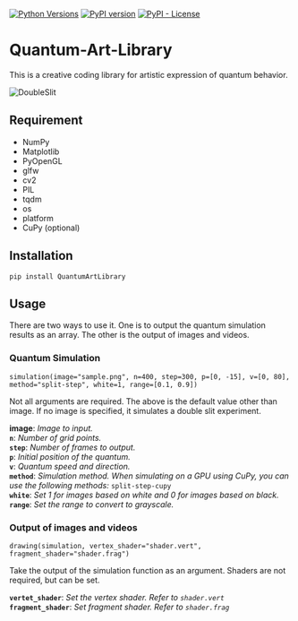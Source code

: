 [![Python Versions](https://img.shields.io/pypi/pyversions/quantumartlibrary.svg)](https://pypi.org/project/quantumartlibrary/)
[![PyPI version](https://badge.fury.io/py/quantumartlibrary.svg)](https://badge.fury.io/py/quantumartlibrary)
[![PyPI - License](https://img.shields.io/pypi/l/quantumartlibrary.svg)](https://pypi.org/project/quantumartlibrary/)

# Quantum-Art-Library
This is a creative coding library for artistic expression of quantum behavior.

![DoubleSlit](https://user-images.githubusercontent.com/52993310/200101709-5bd06789-2e93-45c2-ab7e-a7dfccf1c52b.gif)

## Requirement
* NumPy
* Matplotlib
* PyOpenGL
* glfw
* cv2
* PIL
* tqdm
* os
* platform
* CuPy (optional)

## Installation
```
pip install QuantumArtLibrary
```

## Usage
There are two ways to use it. One is to output the quantum simulation results as an array. The other is the output of images and videos.

### Quantum Simulation
```
simulation(image="sample.png", n=400, step=300, p=[0, -15], v=[0, 80], method="split-step", white=1, range=[0.1, 0.9])
```

Not all arguments are required. The above is the default value other than image. If no image is specified, it simulates a double slit experiment.

**image**: *Image to input.*<br>
**`n`**: *Number of grid points.*<br>
**`step`**: *Number of frames to output.*<br>
**`p`**: *Initial position of the quantum.*<br>
**`v`**: *Quantum speed and direction.*<br>
**`method`**: *Simulation method. When simulating on a GPU using CuPy, you can use the following methods:* `split-step-cupy`<br>
**`white`**: *Set 1 for images based on white and 0 for images based on black.*<br>
**`range`**: *Set the range to convert to grayscale.*


### Output of images and videos
```
drawing(simulation, vertex_shader="shader.vert", fragment_shader="shader.frag")
```

Take the output of the simulation function as an argument. Shaders are not required, but can be set.

**`vertet_shader`**: *Set the vertex shader. Refer to `shader.vert`*<br>
**`fragment_shader`**: *Set fragment shader. Refer to `shader.frag`*
